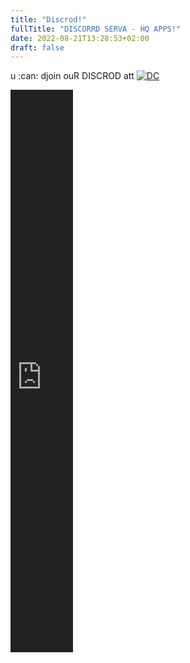 ```yaml
---
title: "Discrod!"
fullTitle: "DISCORRD SERVA - HQ APPS!"
date: 2022-08-21T13:28:53+02:00
draft: false
---
```


u :can: djoin ouR DISCROD att 
[![DC](/joinn.png)](/chat)
<iframe id="discord" src="https://discord.com/widget?id=980942825124413440&amp;theme=dark" allowtransparency="true" sandbox="allow-popups allow-popups-to-escape-sandbox allow-same-origin allow-scripts" width="100" height="900" frameborder="0" style="filter: hue-rotate(80deg) invert();"></iframe>